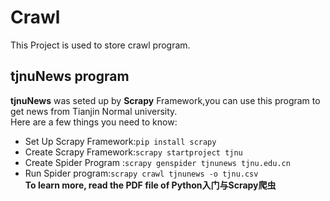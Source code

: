 # Crawl
This Project is used to store crawl program.
## tjnuNews program
**tjnuNews** was seted up by **Scrapy** Framework,you can use this program to get news from Tianjin Normal university.<br>
Here are a few things you need to know:<br>
* Set Up Scrapy Framework:```pip install scrapy```
* Create Scrapy Framework:```scrapy startproject tjnu```
* Create Spider Program :```scrapy genspider tjnunews tjnu.edu.cn```
* Run Spider program:```scrapy crawl tjnunews -o tjnu.csv```<br>
**To learn more, read the PDF file of Python入门与Scrapy爬虫**

